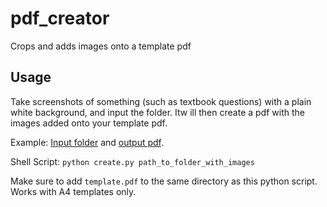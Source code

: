 # pdf_creator
Crops and adds images onto a template pdf

## Usage

Take screenshots of something (such as textbook questions) with a plain white background, and input the folder. Itw ill then create a pdf with the images added onto your template pdf. 

Example: [Input folder](https://github.com/KeeMeng/pdf_creator/tree/main/example) and [output pdf](https://github.com/KeeMeng/pdf_creator/tree/main/example.pdf). 

Shell Script: `python create.py path_to_folder_with_images`

Make sure to add `template.pdf` to the same directory as this python script. Works with A4 templates only. 
